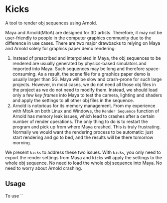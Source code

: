 # Kicks

A tool to render obj sequences using Arnold.

Maya and Arnold(MtoA) are designed for 3D artists. Therefore, it may not be user-friendly to people in the computer graphics community due to the difference in use cases. There are two major drawbacks to relying on Maya and Arnold solely for graphics paper demo rendering:

1. Instead of prescribed and interpolated in Maya, the obj sequences to be rendered are usually generated by physics-based simulators and imported into Maya. Such sequences may be long and therefore space-consuming. As a result, the scene file for a graphics paper demo is usually larger than 5G. Maya will be slow and crash-prone for such large projects. However, in most cases, we do not need all those obj files in the project as we do not need to modify them. Instead, we should load only a few *key frames* into Maya to test the camera, lighting and shaders and apply the settings to all other obj files in the sequence.
2. Arnold is notorious for its memory management. From my experience with MtoA on both Linux and Windows, the `Render Sequence` function of Arnold has memory leak issues, which lead to crashes after a certain number of render operations. The only thing to do is to restart the program and pick up from where Maya crashed. This is truly frustrating. Normally we would want the rendering process to be automatic: just start rendering and go to bed, and the results will be there tomorrow morning.

We present `kicks` to address these two issues. With `kicks`, you only need to export the render settings from Maya and `kicks` will apply the settings to the whole obj sequence. No need to load the whole obj sequence into Maya. No need to worry about Arnold crashing.

## Usage

To use ``



